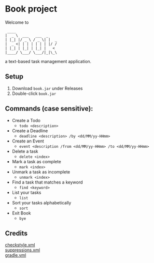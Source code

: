 # Book project

Welcome to
```
 ____
|  _ \  ___   ___  _
| |_| |/ _ \ / _ \| |  _
|  _ <| | | | | | | |/ /
| |_| | |_| | |_| |   <
|____/ \___/ \___/|_|\_\
```
a text-based task management application.

## Setup
1. Download `book.jar` under Releases
2. Double-click `book.jar`

## Commands (case sensitive):
* Create a Todo
  * `todo <description>`
* Create a Deadline
  * `deadline <description> /by <dd/MM/yy-HHmm>`
* Create an Event
  * `event <description /from <dd/MM/yy-HHmm> /to <dd/MM/yy-HHmm>`
* Delete a task
  * `delete <index>`
* Mark a task as complete
  * `mark <index>`
* Unmark a task as incomplete
  * `unmark <index>`
* Find a task that matches a keyword
  * `find <keyword>`
* List your tasks
  * `list`
* Sort your tasks alphabetically
  * `sort`
* Exit Book
  * `bye`

## Credits
[checkstyle.xml](https://github.com/se-edu/addressbook-level3/tree/master/config/checkstyle)  
[suppressions.xml](https://github.com/se-edu/addressbook-level3/tree/master/config/checkstyle)  
[gradle.yml](https://github.com/se-edu/duke/blob/full-template/.github/workflows/gradle.yml)